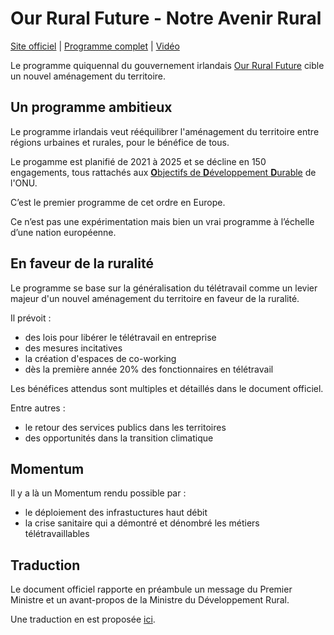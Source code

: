 # Our Rural Future - Notre Avenir Rural

[Site officiel](https://www.gov.ie/en/campaigns/c6f5d-our-rural-future/) |
[Programme complet](https://assets.gov.ie/128716/e7d34436-6e0a-4bb0-a7b1-230165357529.pdf) |
[Vidéo](https://www.youtube.com/watch?v=nOF8jxRRJMo)

Le programme quiquennal du gouvernement irlandais [Our Rural Future](https://www.gov.ie/en/campaigns/c6f5d-our-rural-future/) cible un nouvel aménagement du territoire.

## Un programme ambitieux

Le programme irlandais veut rééquilibrer l'aménagement du territoire entre régions urbaines et rurales, pour le bénéfice de tous.

Le progamme est planifié de 2021 à 2025 et se décline en 150 engagements, tous rattachés aux [**O**bjectifs de **D**éveloppement **D**urable](https://www.un.org/sustainabledevelopment/fr/objectifs-de-developpement-durable/) de l'ONU.

C’est le premier programme de cet ordre en Europe.

Ce n’est pas une expérimentation mais bien un vrai programme à l’échelle d’une nation européenne.

## En faveur de la ruralité

Le programme se base sur la généralisation du télétravail comme un levier majeur d'un nouvel aménagement du territoire en faveur de la ruralité.

Il prévoit :
- des lois pour libérer le télétravail en entreprise
- des mesures incitatives
- la création d'espaces de co-working
- dès la première année 20% des fonctionnaires en télétravail

Les bénéfices attendus sont multiples et détaillés dans le document officiel.

Entre autres :

- le retour des services publics dans les territoires
- des opportunités dans la transition climatique

## Momentum

Il y a là un Momentum rendu possible par :
- le déploiement des infrastuctures haut débit
- la crise sanitaire qui a démontré et dénombré les métiers télétravaillables

## Traduction

Le document officiel rapporte en préambule un message du Premier Ministre et un avant-propos de la Ministre du Développement Rural.

Une traduction en est proposée [ici](https://github.com/fbattello/OurRuralFuture/raw/main/ourruralfuture_traduction_preambule.pdf).
